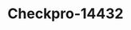 ---
f_zip-code: 30241
f_state-code: GA
title: Checkpro-14432
f_phone: 706-884-3333
f_city-only: Lagrange
f_address: 123 Commerce Avenue Lagrange
f_location-unique-id: '14432'
slug: checkpro-14432
updated-on: '2024-05-30T13:46:58.046Z'
created-on: '2024-05-30T13:36:59.803Z'
published-on: '2024-05-30T13:54:32.469Z'
f_city-state: cms/city/lagrange-ga.md
f_company: cms/company/checkpro.md
f_state: cms/state/georgia.md
layout: '[payday-loan].html'
tags: payday-loan
---